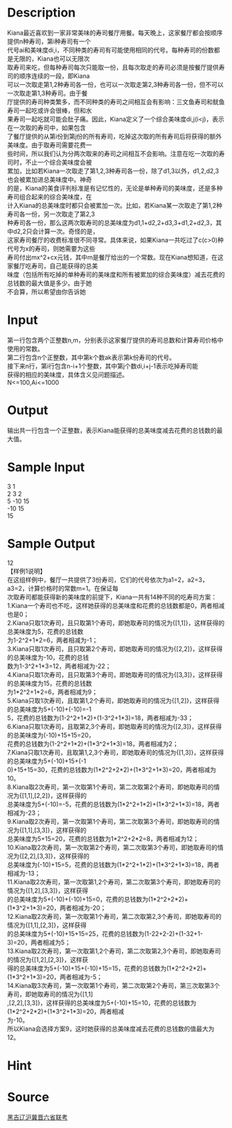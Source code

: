 
# Description

<div class="content"><div>Kiana最近喜欢到一家非常美味的寿司餐厅用餐。每天晚上，这家餐厅都会按顺序提供n种寿司，第i种寿司有一个</div>
<div>代号ai和美味度di,i，不同种类的寿司有可能使用相同的代号。每种寿司的份数都是无限的，Kiana也可以无限次</div>
<div>取寿司来吃，但每种寿司每次只能取一份，且每次取走的寿司必须是按餐厅提供寿司的顺序连续的一段，即Kiana</div>
<div>可以一次取走第1,2种寿司各一份，也可以一次取走第2,3种寿司各一份，但不可以一次取走第1,3种寿司。由于餐</div>
<div>厅提供的寿司种类繁多，而不同种类的寿司之间相互会有影响：三文鱼寿司和鱿鱼寿司一起吃或许会很棒，但和水</div>
<div>果寿司一起吃就可能会肚子痛。因此，Kiana定义了一个综合美味度di,j(i&lt;j)，表示在一次取的寿司中，如果包含</div>
<div>了餐厅提供的从第i份到第j份的所有寿司，吃掉这次取的所有寿司后将获得的额外美味度。由于取寿司需要花费一</div>
<div>些时间，所以我们认为分两次取来的寿司之间相互不会影响。注意在吃一次取的寿司时，不止一个综合美味度会被</div>
<div>累加，比如若Kiana一次取走了第1,2,3种寿司各一份，除了d1,3以外，d1,2,d2,3也会被累加进总美味度中。神奇</div>
<div>的是，Kiana的美食评判标准是有记忆性的，无论是单种寿司的美味度，还是多种寿司组合起来的综合美味度，在</div>
<div>计入Kiana的总美味度时都只会被累加一次。比如，若Kiana某一次取走了第1,2种寿司各一份，另一次取走了第2,3</div>
<div>种寿司各一份，那么这两次取寿司的总美味度为d1,1+d2,2+d3,3+d1,2+d2,3，其中d2,2只会计算一次。奇怪的是，</div>
<div>这家寿司餐厅的收费标准很不同寻常。具体来说，如果Kiana一共吃过了c(c&gt;0)种代号为x的寿司，则她需要为这些</div>
<div>寿司付出mx^2+cx元钱，其中m是餐厅给出的一个常数。现在Kiana想知道，在这家餐厅吃寿司，自己能获得的总美</div>
<div>味度（包括所有吃掉的单种寿司的美味度和所有被累加的综合美味度）减去花费的总钱数的最大值是多少。由于她</div>
<div>不会算，所以希望由你告诉她</div></div>

# Input

<div class="content"><div>第一行包含两个正整数n,m，分别表示这家餐厅提供的寿司总数和计算寿司价格中使用的常数。</div>
<div>
<div>第二行包含n个正整数，其中第k个数ak表示第k份寿司的代号。</div>
<div>接下来n行，第i行包含n-i+1个整数，其中第j个数di,i+j-1表示吃掉寿司能</div>
<div>获得的相应的美味度，具体含义见问题描述。</div>
<div>N&lt;=100,Ai&lt;=1000</div>
<div></div>
</div></div>

# Output

<div class="content"><p>输出共一行包含一个正整数，表示Kiana能获得的总美味度减去花费的总钱数的最大值。</p></div>

# Sample Input

<div class="content"><span class="sampledata">3 1<br/>
2 3 2<br/>
5 -10 15<br/>
-10 15<br/>
15</span></div>

# Sample Output

<div class="content"><span class="sampledata">12<br/>
【样例1说明】<br/>
在这组样例中，餐厅一共提供了3份寿司，它们的代号依次为a1=2，a2=3，a3=2，计算价格时的常数m=1。在保证每<br/>
次取寿司都能获得新的美味度的前提下，Kiana一共有14种不同的吃寿司方案：<br/>
1.Kiana一个寿司也不吃，这样她获得的总美味度和花费的总钱数都是0，两者相减也是0；<br/>
2.Kiana只取1次寿司，且只取第1个寿司，即她取寿司的情况为{[1,1]}，这样获得的总美味度为5，花费的总钱数<br/>
为1-2^2+1*2=6，两者相减为-1；<br/>
3.Kiana只取1次寿司，且只取第2个寿司，即她取寿司的情况为{[2,2]}，这样获得的总美味度为-10，花费的总钱<br/>
数为1-3^2+1*3=12，两者相减为-22；<br/>
4.Kiana只取1次寿司，且只取第3个寿司，即她取寿司的情况为{[3,3]}，这样获得的总美味度为15，花费的总钱数<br/>
为1*2^2+1*2=6，两者相减为9；<br/>
5.Kiana只取1次寿司，且取第1,2个寿司，即她取寿司的情况为{[1,2]}，这样获得的总美味度为5+(-10)+(-10)=-1<br/>
5，花费的总钱数为(1-2^2+1*2)+(1-3^2+1*3)=18，两者相减为-33；<br/>
6.Kiana只取1次寿司，且取第2,3个寿司，即她取寿司的情况为{[2,3]}，这样获得的总美味度为(-10)+15+15=20，<br/>
花费的总钱数为(1-2^2+1*2)+(1*3^2+1*3)=18，两者相减为2；<br/>
7.Kiana只取1次寿司，且取第1,2,3个寿司，即她取寿司的情况为{[1,3]}，这样获得的总美味度为5+(-10)+15+(-1<br/>
0)+15+15=30，花费的总钱数为(1*2^2+2*2)+(1*3^2+1*3)=20，两者相减为10。<br/>
8.Kiana取2次寿司，第一次取第1个寿司，第二次取第2个寿司，即她取寿司的情况为{[1,1],[2,2]}，这样获得的<br/>
总美味度为5+(-10)=-5，花费的总钱数为(1*2^2+1*2)+(1*3^2+1*3)=18，两者相减为-23；<br/>
9.Kiana取2次寿司，第一次取第1个寿司，第二次取第3个寿司，即她取寿司的情况为{[1,1],[3,3]}，这样获得的<br/>
总美味度为5+15=20，花费的总钱数为1*2^2+2*2=8，两者相减为12；<br/>
10.Kiana取2次寿司，第一次取第2个寿司，第二次取第3个寿司，即她取寿司的情况为{[2,2],[3,3]}，这样获得的<br/>
总美味度为(-10)+15=5，花费的总钱数为(1*2^2+1*2)+(1*3^2+1*3)=18，两者相减为-13；<br/>
11.Kiana取2次寿司，第一次取第1,2个寿司，第二次取第3个寿司，即她取寿司的情况为{[1,2],[3,3]}，这样获得<br/>
的总美味度为5+(-10)+(-10)+15=0，花费的总钱数为(1*2^2+2*2)+(1*3^2+1*3)=20，两者相减为-20；<br/>
12.Kiana取2次寿司，第一次取第1个寿司，第二次取第2,3个寿司，即她取寿司的情况为{[1,1],[2,3]}，这样获得<br/>
的总美味度为5+(-10)+15+15=25，花费的总钱数为(1-22+2-2)+(1-32+1-3)=20，两者相减为5；<br/>
13.Kiana取2次寿司，第一次取第1,2个寿司，第二次取第2,3个寿司，即她取寿司的情况为{[1,2],[2,3]}，这样获<br/>
得的总美味度为5+(-10)+15+(-10)+15=15，花费的总钱数为(1*2^2+2*2)+(1*3^2+1*3)=20，两者相减为-5；<br/>
14.Kiana取3次寿司，第一次取第1个寿司，第二次取第2个寿司，第三次取第3个寿司，即她取寿司的情况为{[1,1]<br/>
,[2,2],[3,3]}，这样获得的总美味度为5+(-10)+15=10，花费的总钱数为(1*2^2+2*2)+(1*3^2+1*3)=20，两者相减<br/>
为-10。<br/>
所以Kiana会选择方案9，这时她获得的总美味度减去花费的总钱数的值最大为12。</span></div>

# Hint

<div class="content"><p></p></div>

# Source

<div class="content"><p><a href="problemset.php?search=黑吉辽沪冀晋六省联考">黑吉辽沪冀晋六省联考</a></p></div>

